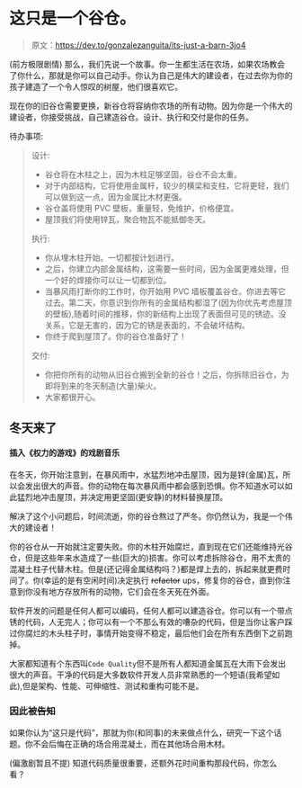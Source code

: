 # 这只是一个谷仓。

> 原文：<https://dev.to/gonzalezanguita/its-just-a-barn-3jo4>

(前方极限剧情)
那么，我们先说一个故事。你一生都生活在农场，如果农场教会了你什么，那就是你可以自己动手。你认为自己是伟大的建设者，在过去你为你的孩子建造了一个令人惊叹的树屋，他们很喜欢它。

现在你的旧谷仓需要更换，新谷仓将容纳你农场的所有动物。因为你是一个伟大的建设者，你接受挑战，自己建造谷仓。设计、执行和交付是你的任务。

待办事项:

> 设计:
> 
> *   谷仓将在木柱之上，因为木柱足够坚固，谷仓不会太重。
> *   对于内部结构，它将使用金属杆，较少的横梁和支柱，它将更轻，我们可以做到这一点，因为金属比木材更强。
> *   谷仓盖将使用 PVC 壁板，重量轻，免维护，价格便宜。
> *   屋顶我们将使用锌瓦，聚合物瓦不能抵御冬天。
> 
> 执行:
> 
> *   你从埋木柱开始。一切都按计划进行。
> *   之后，你建立内部金属结构，这需要一些时间，因为金属更难处理，但一个好的焊接你可以让一切都到位。
> *   当暴风雨打断你的工作时，你开始用 PVC 墙板覆盖谷仓。你进去等它过去。第二天，你意识到你所有的金属结构都湿了(因为你优先考虑屋顶的壁板),随着时间的推移，你的新结构上出现了表面但可见的锈迹。没关系，它是无害的，因为它的锈是表面的，不会破坏结构。
> *   你终于爬到屋顶了。你的谷仓准备好了！
> 
> 交付:
> 
> *   你把你所有的动物从旧谷仓搬到全新的谷仓！之后，你拆除旧谷仓，为即将到来的冬天制造(大量)柴火。
> *   大家都很开心。

## 冬天来了

#### 插入《权力的游戏》的戏剧音乐

在冬天，你开始注意到，在暴风雨中，水猛烈地冲击屋顶，因为是锌(金属)瓦，所以会发出很大的声音。你的动物在每次暴风雨中都会感到恐惧。你不知道水可以如此猛烈地冲击屋顶，并决定用更坚固(更安静)的材料替换屋顶。

解决了这个小问题后，时间流逝，你的谷仓熬过了严冬。你仍然认为，我是一个伟大的建设者！

你的谷仓从一开始就注定要失败。你的木柱开始腐烂，直到现在它们还能维持光谷仓，但是这些年来水造成了一些(巨大的)损害。你可以考虑拆除谷仓，用不太贵的混凝土柱子代替木柱。但是(还记得金属结构吗？)都是焊上去的，拆起来就更费时间了。你(幸运的是有空闲时间)决定执行 ~~refactor~~ ups，修复你的谷仓，直到你注意到你没有地方存放所有的动物，它们会在冬天死在外面。

软件开发的问题是任何人都可以编码，任何人都可以建造谷仓。你可以有一个带点锈的代码，人无完人；你可以有一个不那么有效的嘈杂的代码，但是当你让客户踩过你腐烂的木头柱子时，事情开始变得不稳定，最后他们会在所有东西倒下之前跑掉。

大家都知道有个东西叫`Code Quality`但不是所有人都知道金属瓦在大雨下会发出很大的声音。干净的代码是大多数软件开发人员非常熟悉的一个短语(我希望如此),但是架构、性能、可伸缩性、测试和重构可能不是。

### 因此被~~告知~~

如果你认为“这只是代码”，那就为你(和同事)的未来做点什么，研究一下这个话题。你不会后悔在正确的场合用混凝土，而在其他场合用木材。

(偏激剧暂且不提)
知道代码质量很重要，还额外花时间重构那段代码，你怎么看？